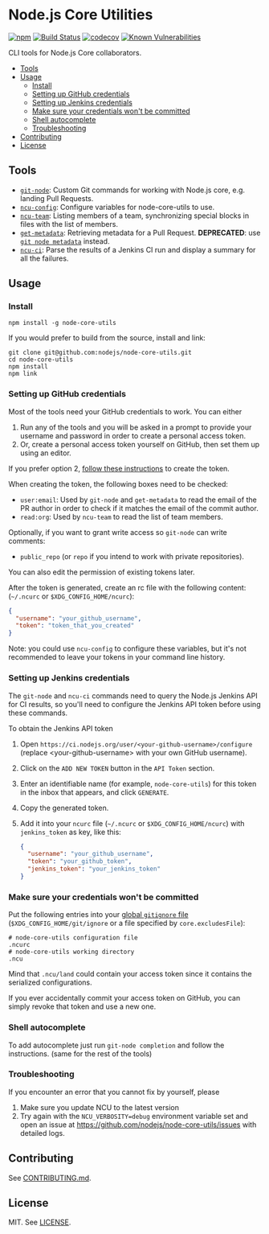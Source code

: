 # Node.js Core Utilities
[![npm](https://img.shields.io/npm/v/node-core-utils.svg?style=flat-square)](https://npmjs.org/package/node-core-utils)
[![Build Status](https://img.shields.io/github/actions/workflow/status/nodejs/node-core-utils/nodejs.yml?branch=main&style=flat-square)](https://github.com/nodejs/node-core-utils/workflows/Node.js%20CI/badge.svg?branch=main)
[![codecov](https://img.shields.io/codecov/c/github/nodejs/node-core-utils.svg?style=flat-square)](https://codecov.io/gh/nodejs/node-core-utils)
[![Known Vulnerabilities](https://snyk.io/test/github/nodejs/node-core-utils/badge.svg?style=flat-square)](https://snyk.io/test/github/nodejs/node-core-utils)

CLI tools for Node.js Core collaborators.

<!-- TOC -->

- [Tools](#tools)
- [Usage](#usage)
  - [Install](#install)
  - [Setting up GitHub credentials](#setting-up-github-credentials)
  - [Setting up Jenkins credentials](#setting-up-jenkins-credentials)
  - [Make sure your credentials won't be committed](#make-sure-your-credentials-wont-be-committed)
  - [Shell autocomplete](#shell-autocomplete)
  - [Troubleshooting](#troubleshooting)
- [Contributing](#contributing)
- [License](#license)

<!-- /TOC -->

## Tools

- [`git-node`](./docs/git-node.md): Custom Git commands for working with Node.js
  core, e.g. landing Pull Requests.
- [`ncu-config`](./docs/ncu-config.md): Configure variables for node-core-utils
  to use.
- [`ncu-team`](./docs/ncu-team.md): Listing members of a team, synchronizing
  special blocks in files with the list of members.
- [`get-metadata`](./docs/get-metadata.md): Retrieving metadata for a Pull Request.
  **DEPRECATED**: use [`git node metadata`](./docs/git-node.md#git-node-metadata)
  instead.
- [`ncu-ci`](./docs/ncu-ci.md): Parse the results of a Jenkins CI run and display a summary for all the failures.

## Usage

### Install

```
npm install -g node-core-utils
```

If you would prefer to build from the source, install and link:

```
git clone git@github.com:nodejs/node-core-utils.git
cd node-core-utils
npm install
npm link
```

### Setting up GitHub credentials

Most of the tools need your GitHub credentials to work. You can either

1. Run any of the tools and you will be asked in a prompt to provide your
   username and password in order to create a personal access token.
2. Or, create a personal access token yourself on GitHub, then set them up
   using an editor.


If you prefer option 2, [follow these instructions](https://help.github.com/articles/creating-a-personal-access-token-for-the-command-line/)
to create the token.

When creating the token, the following boxes need to be checked:

- `user:email`: Used by `git-node` and `get-metadata` to read the email of the
  PR author in order to check if it matches the email of the commit author.
- `read:org`: Used by `ncu-team` to read the list of team members.

Optionally, if you want to grant write access so `git-node` can write comments:

- `public_repo` (or `repo` if you intend to work with private repositories).

You can also edit the permission of existing tokens later.

After the token is generated, create an rc file with the following content:
(`~/.ncurc` or `$XDG_CONFIG_HOME/ncurc`):

```json
{
  "username": "your_github_username",
  "token": "token_that_you_created"
}
```

Note: you could use `ncu-config` to configure these variables, but it's not
recommended to leave your tokens in your command line history.

### Setting up Jenkins credentials

The `git-node` and `ncu-ci` commands need to query the Node.js Jenkins API for
CI results, so you'll need to configure the Jenkins API token before using
these commands.

To obtain the Jenkins API token

1. Open
   `https://ci.nodejs.org/user/<your-github-username>/configure` (replace
   \<your-github-username\> with your own GitHub username).
2. Click on the `ADD NEW TOKEN` button in the `API Token` section.
3. Enter an identifiable name (for example, `node-core-utils`) for this
   token in the inbox that appears, and click `GENERATE`.
4. Copy the generated token.
5. Add it into your `ncurc` file (`~/.ncurc` or `$XDG_CONFIG_HOME/ncurc`)
   with `jenkins_token` as key, like this:

   ```json
   {
     "username": "your_github_username",
     "token": "your_github_token",
     "jenkins_token": "your_jenkins_token"
   }
   ```


### Make sure your credentials won't be committed

Put the following entries into your
[global `gitignore` file](https://git-scm.com/docs/git-config#Documentation/git-config.txt-coreexcludesFile)
(`$XDG_CONFIG_HOME/git/ignore` or a file specified by `core.excludesFile`):

```
# node-core-utils configuration file
.ncurc
# node-core-utils working directory
.ncu
```

Mind that `.ncu/land` could contain your access token since it contains the
serialized configurations.

If you ever accidentally commit your access token on GitHub, you can simply
revoke that token and use a new one.

### Shell autocomplete

To add autocomplete just run `git-node completion` and follow the instructions.
(same for the rest of the tools)

### Troubleshooting

If you encounter an error that you cannot fix by yourself, please

1. Make sure you update NCU to the latest version
2. Try again with the `NCU_VERBOSITY=debug` environment variable set and
   open an issue at https://github.com/nodejs/node-core-utils/issues with
   detailed logs.

## Contributing

See [CONTRIBUTING.md](./CONTRIBUTING.md).

## License

MIT. See [LICENSE](./LICENSE).
